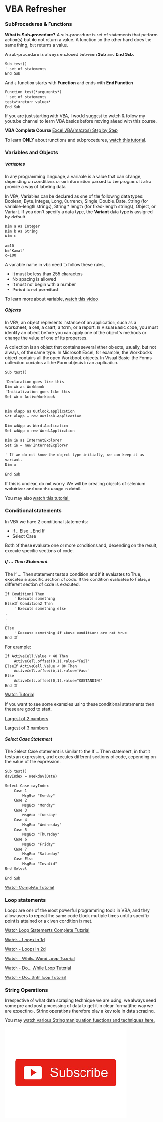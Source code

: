 # VBA Refresher

### SubProcedures & Functions

**What is Sub-procedure?**
A sub-procedure is set of statements that perform action(s) but do not return a value. A function on the other hand does the same thing, but returns a value.

A sub-procedure is always enclosed between **Sub** and **End Sub**.

```
Sub test()
' set of statements
End Sub
```

And a function starts with **Function** and ends with **End Function**

```
Function test(*arguments*)
' set of statements
test=*<return value>*
End Sub
```

If you are just starting with VBA, I would suggest to watch & follow my youtube channel to learn VBA basics before moving ahead with this course.

**VBA Complete Course** [Excel VBA(macros) Step by Step](https://www.youtube.com/watch?v=hPrfOYBDGs8&list=PL1R_HJw0CDYIXDfzAR_fVUPfiB35okm93)

To learn **ONLY** about functions and subprocedures, [watch this tutorial](PL1R_HJw0CDYIXDfzAR_fVUPfiB35okm93).

### Variables and Objects

##### Variables

In any programming language, a variable is a value that can change, depending on conditions or on information passed to the program. It also provide a way of labeling data.

In VBA, Variables can be declared as one of the following data types: Boolean, Byte, Integer, Long, Currency, Single, Double, Date, String (for variable-length strings), String \* length (for fixed-length strings), Object, or Variant. If you don't specify a data type, the **Variant** data type is assigned by default

```
Dim a As Integer
Dim b As String
Dim c

a=10
b="Kamal"
c=100
```

A variable name in vba need to follow these rules,

- It must be less than 255 characters
- No spacing is allowed
- It must not begin with a number
- Period is not permitted

To learn more about variable, [watch this video](https://www.youtube.com/watch?v=33JmyY83IpA&list=PL1R_HJw0CDYIXDfzAR_fVUPfiB35okm93&index=3).

##### Objects

In VBA, an object represents instance of an application, such as a worksheet, a cell, a chart, a form, or a report. In Visual Basic code, you must identify an object before you can apply one of the object's methods or change the value of one of its properties.

A collection is an object that contains several other objects, usually, but not always, of the same type. In Microsoft Excel, for example, the Workbooks object contains all the open Workbook objects. In Visual Basic, the Forms collection contains all the Form objects in an application.

```
Sub test()

'Declaration goes like this
Dim wb as Workbook
'Initialization goes like this
Set wb = ActiveWorkbook


Dim olapp as Outlook.application
Set olapp = new Outlook.Application

Dim wdApp as Word.Application
Set wdApp = new Word.Application

Dim ie as InternetExplorer
Set ie = new InternetExplorer

' If we do not know the object type initially, we can keep it as variant.
Dim x

End Sub
```

If this is unclear, do not worry. We will be creating objects of selenium webdriver and see the usage in detail.

You may also [watch this tutorial.](https://www.youtube.com/watch?v=cPcNs5dlGPs&list=PL1R_HJw0CDYKYzExtZfhKZRddhwv5i-rg&index=3)

### Conditional statements

In VBA we have 2 conditional statements:

- If .. Else .. End If
- Select Case

Both of these evaluate one or more conditions and, depending on the result, execute specific sections of code.

##### If ... Then Statement

The If ... Then statement tests a condition and if it evaluates to True, executes a specific section of code. If the condition evaluates to False, a different section of code is executed.

```
If Condition1 Then
    ' Execute something
ElseIf Condition2 Then
    ' Execute something else
.
.
.
Else
    ' Execute something if above conditions are not true
End If
```

For example:

```
If ActiveCell.Value < 40 Then
    ActiveCell.offset(0,1).value="Fail"
ElseIf ActiveCell.Value < 80 Then
    ActiveCell.offset(0,1).value="Pass"
Else
    ActiveCell.offset(0,1).value="OUSTANDING"
End If
```

[Watch Tutorial](https://www.youtube.com/watch?v=QNosohYSNzE&list=PL1R_HJw0CDYIXDfzAR_fVUPfiB35okm93&index=5)

If you want to see some examples using these conditional statements then these are good to start.

[Largest of 2 numbers](https://www.youtube.com/watch?v=eFTOTMP0rYQ&list=PL1R_HJw0CDYIXDfzAR_fVUPfiB35okm93&index=6)

[Largest of 3 numbers](https://www.youtube.com/watch?v=Mj2eOqTyhS8&list=PL1R_HJw0CDYIXDfzAR_fVUPfiB35okm93&index=7)

##### Select Case Statement

The Select Case statement is similar to the If ... Then statement, in that it tests an expression, and executes different sections of code, depending on the value of the expression.

```
Sub test()
dayIndex = Weekday(Date)

Select Case dayIndex
    Case 1
        MsgBox "Sunday"
    Case 2
        MsgBox "Monday"
    Case 3
        MsgBox "Tuesday"
    Case 4
        MsgBox "Wednesday"
    Case 5
        MsgBox "Thursday"
    Case 6
        MsgBox "Friday"
    Case 7
        MsgBox "Saturday"
    Case Else
        MsgBox "Invalid"
End Select

End Sub
```
[Watch Complete Tutorial](https://www.youtube.com/watch?v=SS5Wdd_ER2U&list=PL1R_HJw0CDYIXDfzAR_fVUPfiB35okm93&index=8)



### Loop statements

Loops are one of the most powerful programming tools in VBA, and they allow users to repeat the same code block multiple times until a specific point is attained or a given condition is met. 

[Watch Loop Statements Complete Tutorial](https://www.youtube.com/watch?v=-D5KJiqIcjc&list=PL1R_HJw0CDYIXDfzAR_fVUPfiB35okm93&index=16)

[Watch - Loops in 1d](https://www.youtube.com/watch?v=nvlz7MyblQU&list=PL1R_HJw0CDYIXDfzAR_fVUPfiB35okm93&index=17)

[Watch - Loops in 2d](https://www.youtube.com/watch?v=TJXDkBmjSmE&list=PL1R_HJw0CDYIXDfzAR_fVUPfiB35okm93&index=18)

[Watch - While..Wend Loop Tutorial](https://www.youtube.com/watch?v=ctPlFpjgluw&list=PL1R_HJw0CDYIXDfzAR_fVUPfiB35okm93&index=20)

[Watch - Do... While Loop Tutorial](https://www.youtube.com/watch?v=4OhDQXiyD1w&list=PL1R_HJw0CDYIXDfzAR_fVUPfiB35okm93&index=21)

[Watch - Do...Until loop Tutorial](https://www.youtube.com/watch?v=mXY5P2c8KU0&list=PL1R_HJw0CDYIXDfzAR_fVUPfiB35okm93&index=23)


### String Operations

Irrespective of what data scraping technique we are using, we always need some pre and post processing of data to get it in clean format(the way we are expecting). String operations therefore play a key role in data scraping.

You may [watch various String manipulation functions and techniques here.](https://www.youtube.com/watch?v=fM0dRsPSjf4&list=PL1R_HJw0CDYKYzExtZfhKZRddhwv5i-rg&index=6)


<a href="https://www.youtube.com/c/xtremeexcel?sub_confirmation=1"><img src="https://github.com/kamalgirdher/WebScraping_using_Excel/blob/main/images/subscribe.png"></a>
